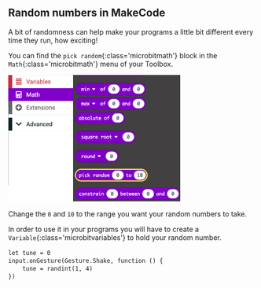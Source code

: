 ## Random numbers in MakeCode

A bit of randomness can help make your programs a little bit different every time they run, how exciting!

You can find the `pick random`{:class='microbitmath'} block in the `Math`{:class='microbitmath'} menu of your Toolbox.

<img src="images/random-location.png" alt="The Math menu open, with the 'pick random' block highlighted" width="350"/>

Change the `0` and `10` to the range you want your random numbers to take.

In order to use it in your programs you will have to create a `Variable`{:class='microbitvariables'} to hold your random number. 

```microbit
let tune = 0
input.onGesture(Gesture.Shake, function () {
    tune = randint(1, 4)
})
```